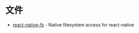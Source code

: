 # 文件

- [react-native-fs](https://github.com/itinance/react-native-fs) - Native filesystem access for react-native
